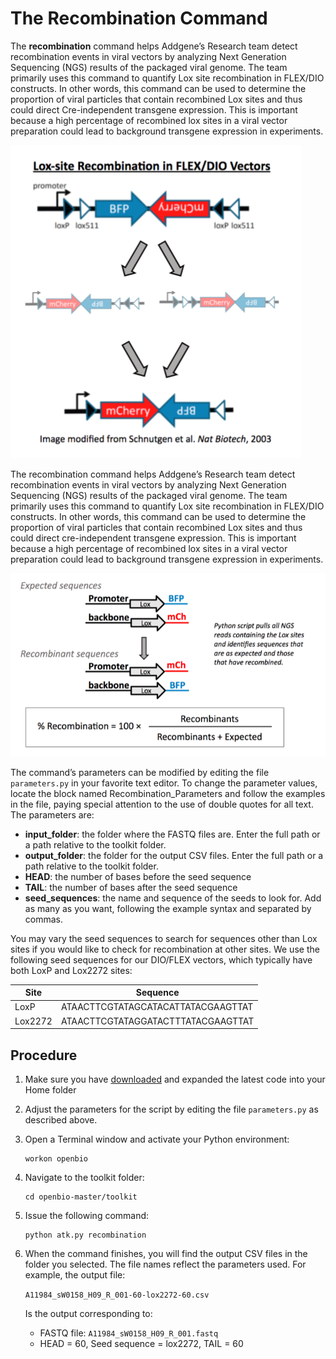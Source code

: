 # The Recombination Command
The __recombination__ command helps Addgene’s Research team detect recombination events in viral vectors by analyzing Next Generation Sequencing (NGS) results of the packaged viral genome. The team primarily uses this command to quantify Lox site recombination in FLEX/DIO constructs. In other words, this command can be used to determine the proportion of viral particles that contain recombined Lox sites and thus could direct Cre-independent transgene expression. This is important because a high percentage of recombined lox sites in a viral vector preparation could lead to background transgene expression in experiments.

![Lox-site Recombination in FLEX/DIO Vectors](recombination-1.png)

The recombination command helps Addgene’s Research team detect recombination events in viral vectors by analyzing Next Generation Sequencing (NGS) results of the packaged viral genome. The team primarily uses this command to quantify Lox site recombination in FLEX/DIO constructs. In other words, this command can be used to determine the proportion of viral particles that contain recombined Lox sites and thus could direct cre-independent transgene expression. This is important because a high percentage of recombined lox sites in a viral vector preparation could lead to background transgene expression in experiments.

![Recombination detection](recombination-2.png)

The command’s parameters can be modified by editing the file `parameters.py` in your favorite text editor.
To change the parameter values, locate the block named Recombination_Parameters and follow the examples in the file, paying special attention to the use of double quotes for all text. The parameters are:
* __input_folder__: the folder where the FASTQ files are. Enter the full path or a path relative to the toolkit folder.
* __output_folder__: the folder for the output CSV files. Enter the full path or a path relative to the toolkit folder.
* __HEAD__: the number of bases before the seed sequence
* __TAIL__: the number of bases after the seed sequence
* __seed_sequences__: the name and sequence of the seeds to look for. Add as many as you want, following the example syntax and separated by commas.

You may vary the seed sequences to search for sequences other than Lox sites if you would like to check for recombination at other sites. We use the following seed sequences for our DIO/FLEX vectors, which typically have both LoxP and Lox2272 sites:

Site | Sequence
---- | --------
LoxP | ATAACTTCGTATAGCATACATTATACGAAGTTAT
Lox2272 | ATAACTTCGTATAGGATACTTTATACGAAGTTAT


## Procedure
1. Make sure you have [downloaded](https://github.com/addgene/openbio/archive/master.zip) and expanded the latest code into your Home folder
1. Adjust the parameters for the script by editing the file `parameters.py` as described above.
1. Open a Terminal window and activate your Python environment:
    ```
    workon openbio
    ```
1. Navigate to the toolkit folder:
    ```
    cd openbio-master/toolkit
    ```
1. Issue the following command:
    ```
    python atk.py recombination
    ```
1. When the command finishes, you will find the output CSV files in the folder you selected. The file names reflect the parameters used. For example, the output file:

    `A11984_sW0158_H09_R_001-60-lox2272-60.csv`

    Is the output corresponding to:

    * FASTQ file: `A11984_sW0158_H09_R_001.fastq`
    * HEAD = 60, Seed sequence = lox2272, TAIL = 60

